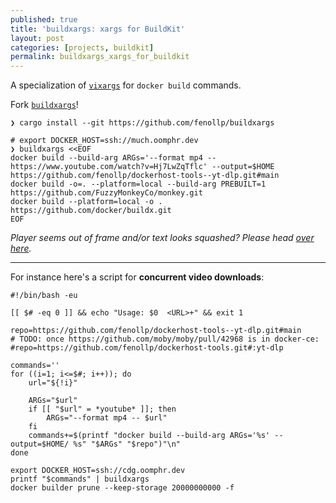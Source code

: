 ```yaml
---
published: true
title: 'buildxargs: xargs for BuildKit'
layout: post
categories: [projects, buildkit]
permalink: buildxargs_xargs_for_buildkit
---
```


A specialization of [`vixargs`](./vixargs-visual-xargs) for `docker build` commands.

Fork [`buildxargs`](https://github.com/fenollp/buildxargs)!

```shell
❯ cargo install --git https://github.com/fenollp/buildxargs

# export DOCKER_HOST=ssh://much.oomphr.dev
❯ buildxargs <<EOF
docker build --build-arg ARGs='--format mp4 -- https://www.youtube.com/watch?v=Hj7LwZqTflc' --output=$HOME https://github.com/fenollp/dockerhost-tools--yt-dlp.git#main
docker build -o=. --platform=local --build-arg PREBUILT=1 https://github.com/FuzzyMonkeyCo/monkey.git
docker build --platform=local -o . https://github.com/docker/buildx.git
EOF
```

<script id="asciicast-tOf28m3MIdDI4IBRE53QAaYG5" src="https://asciinema.org/a/tOf28m3MIdDI4IBRE53QAaYG5.js" async data-autoplay="true" data-loop="true" data-idleTimeLimit="1" data-theme="monokai" data-size="small"></script>

*Player seems out of frame and/or text looks squashed? Please head [over here](https://asciinema.org/a/tOf28m3MIdDI4IBRE53QAaYG5).*

---

For instance here's a script for **concurrent video downloads**:
```shell
#!/bin/bash -eu

[[ $# -eq 0 ]] && echo "Usage: $0  <URL>+" && exit 1

repo=https://github.com/fenollp/dockerhost-tools--yt-dlp.git#main
# TODO: once https://github.com/moby/moby/pull/42968 is in docker-ce:
#repo=https://github.com/fenollp/dockerhost-tools.git#:yt-dlp

commands=''
for ((i=1; i<=$#; i++)); do
    url="${!i}"

    ARGs="$url"
    if [[ "$url" = *youtube* ]]; then
        ARGs="--format mp4 -- $url"
    fi
    commands+=$(printf "docker build --build-arg ARGs='%s' --output=$HOME/ %s" "$ARGs" "$repo")"\n"
done

export DOCKER_HOST=ssh://cdg.oomphr.dev
printf "$commands" | buildxargs
docker builder prune --keep-storage 20000000000 -f
```

